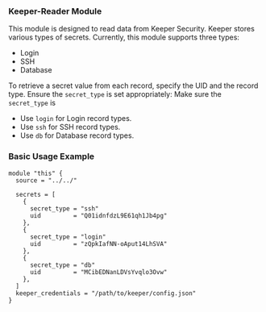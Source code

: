 ### Keeper-Reader Module
This module is designed to read data from Keeper Security. Keeper stores various types of secrets. Currently, this module supports three types:
- Login
- SSH
- Database

To retrieve a secret value from each record, specify the UID and the record type. Ensure the `secret_type` is set appropriately:
Make sure the `secret_type` is
- Use `login` for Login record types.
- Use `ssh` for SSH record types.
- Use `db` for Database record types.

### Basic Usage Example
```
module "this" {
  source = "../../"

  secrets = [
    {
      secret_type = "ssh"
      uid         = "Q01idnfdzL9E61qh1Jb4pg"
    },
    {
      secret_type = "login"
      uid         = "zQpkIafNN-oAput14LhSVA"
    },
    {
      secret_type = "db"
      uid         = "MCibEDNanLDVsYvqlo3Ovw"
    },
  ]
  keeper_credentials = "/path/to/keeper/config.json"
}
```
